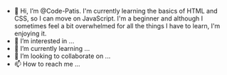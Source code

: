 - 👋 Hi, I’m @Code-Patis. I'm currently learning the basics of HTML and CSS, so I can move on JavaScript. I'm a beginner and although I sometimes feel a bit overwhelmed for all the things I have to learn, I'm enjoying it. 
- 👀 I’m interested in ...
- 🌱 I’m currently learning ...
- 💞️ I’m looking to collaborate on ...
- 📫 How to reach me ...

<!---
Code-Patis/Code-Patis is a ✨ special ✨ repository because its `README.md` (this file) appears on your GitHub profile.
You can click the Preview link to take a look at your changes.
--->
